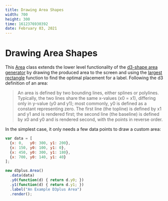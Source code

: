 ```yaml
---
title: Drawing Area Shapes
width: 700
height: 300
time: 1612376930392
date: February 03, 2021
---
```


[width]: 700
[height]: 300

# Drawing Area Shapes

This [Area](http://d3plus.org/docs/#Area) class extends the lower level functionality of the [d3-shape area generator](https://github.com/d3/d3-shape#areas) by drawing the produced area to the screen and using the [largest rectangle](http://d3plus.org/docs/#largestRect) function to find the optimal placement for a label. Following the d3 definition of an area:

> An area is defined by two bounding lines, either splines or polylines. Typically, the two lines share the same x-values (x0 = x1), differing only in y-value (y0 and y1); most commonly, y0 is defined as a constant representing zero. The first line (the topline) is defined by x1 and y1 and is rendered first; the second line (the baseline) is defined by x0 and y0 and is rendered second, with the points in reverse order.

In the simplest case, it only needs a few data points to draw a custom area:


```js
var data = [
  {x: 0,   y0: 300, y1: 200},
  {x: 150, y0: 100, y1: 0},
  {x: 450, y0: 300, y1: 180},
  {x: 700, y0: 140, y1: 40}
];

new d3plus.Area()
  .data(data)
  .y0(function(d) { return d.y0; })
  .y1(function(d) { return d.y1; })
  .label("An Example D3plus Area")
  .render();
```
